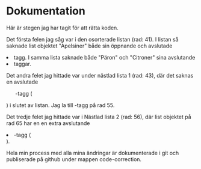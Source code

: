 # Dokumentation

Här är stegen jag har tagit för att rätta koden.

Det första felen jag såg var i den osorterade listan (rad: 41). I listan så saknade list objektet "Apelsiner" både sin öppnande och avslutade <li> tagg. I samma lista saknade både "Päron" och "Citroner" sina avslutande <li> taggar.

Det andra felet jag hittade var under nästlad lista 1 (rad: 43), där det saknas en avslutade <ul>-tagg (</ul>) i slutet av listan. Jag la till </ul>-tagg på rad 55.

Det tredje felet jag hittade var i Nästlad lista 2 (rad: 56), där list objektet på rad 65 har en en extra avslutande <li>-tagg (</li>).

Hela min process med alla mina ändringar är dokumenterade i git och publiserade på github under mappen code-correction.